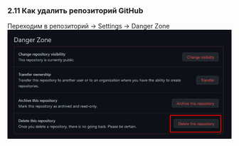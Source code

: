 ### **2.11 Как удалить репозиторий GitHub**

Переходим в репозиторий -> Settings -> Danger Zone
![](_png/c05da4e981eeafbefb8789d9e697ea9b.png)